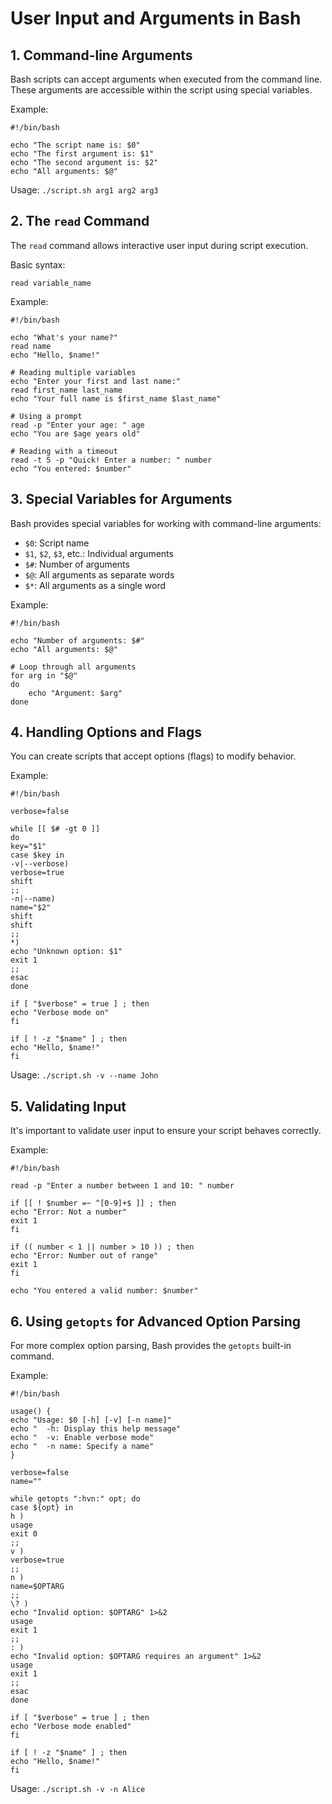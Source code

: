 # User Input and Arguments in Bash

## 1. Command-line Arguments

Bash scripts can accept arguments when executed from the command line. These arguments are accessible within the script using special variables.

Example:

```
#!/bin/bash

echo "The script name is: $0"
echo "The first argument is: $1"
echo "The second argument is: $2"
echo "All arguments: $@"
```

Usage:
`./script.sh arg1 arg2 arg3`

## 2. The `read` Command

The `read` command allows interactive user input during script execution.

Basic syntax:
```
read variable_name
```

Example:

```
#!/bin/bash

echo "What's your name?"
read name
echo "Hello, $name!"

# Reading multiple variables
echo "Enter your first and last name:"
read first_name last_name
echo "Your full name is $first_name $last_name"

# Using a prompt
read -p "Enter your age: " age
echo "You are $age years old"

# Reading with a timeout
read -t 5 -p "Quick! Enter a number: " number
echo "You entered: $number"
```

## 3. Special Variables for Arguments

Bash provides special variables for working with command-line arguments:

- `$0`: Script name
- `$1`, `$2`, `$3`, etc.: Individual arguments
- `$#`: Number of arguments
- `$@`: All arguments as separate words
- `$*`: All arguments as a single word

Example:

```
#!/bin/bash

echo "Number of arguments: $#"
echo "All arguments: $@"

# Loop through all arguments
for arg in "$@"
do
    echo "Argument: $arg"
done
```

## 4. Handling Options and Flags

You can create scripts that accept options (flags) to modify behavior.

Example:

```
#!/bin/bash

verbose=false

while [[ $# -gt 0 ]]
do
key="$1"
case $key in
-v|--verbose)
verbose=true
shift
;;
-n|--name)
name="$2"
shift
shift
;;
*)
echo "Unknown option: $1"
exit 1
;;
esac
done

if [ "$verbose" = true ] ; then
echo "Verbose mode on"
fi

if [ ! -z "$name" ] ; then
echo "Hello, $name!"
fi
```

Usage:
`./script.sh -v --name John`

## 5. Validating Input

It's important to validate user input to ensure your script behaves correctly.

Example:

```
#!/bin/bash

read -p "Enter a number between 1 and 10: " number

if [[ ! $number =~ ^[0-9]+$ ]] ; then
echo "Error: Not a number"
exit 1
fi

if (( number < 1 || number > 10 )) ; then
echo "Error: Number out of range"
exit 1
fi

echo "You entered a valid number: $number"
```

## 6. Using `getopts` for Advanced Option Parsing

For more complex option parsing, Bash provides the `getopts` built-in command.

Example:

```
#!/bin/bash

usage() {
echo "Usage: $0 [-h] [-v] [-n name]"
echo "  -h: Display this help message"
echo "  -v: Enable verbose mode"
echo "  -n name: Specify a name"
}

verbose=false
name=""

while getopts ":hvn:" opt; do
case ${opt} in
h )
usage
exit 0
;;
v )
verbose=true
;;
n )
name=$OPTARG
;;
\? )
echo "Invalid option: $OPTARG" 1>&2
usage
exit 1
;;
: )
echo "Invalid option: $OPTARG requires an argument" 1>&2
usage
exit 1
;;
esac
done

if [ "$verbose" = true ] ; then
echo "Verbose mode enabled"
fi

if [ ! -z "$name" ] ; then
echo "Hello, $name!"
fi
```

Usage:
`./script.sh -v -n Alice`
